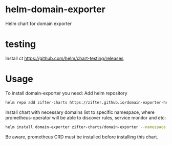 # helm-domain-exporter
Helm chart for domain exporter

# testing
Install ct
https://github.com/helm/chart-testing/releases

# Usage
To install domain-exporter you need:
Add helm repository 
```bash
helm repo add zifter-charts https://zifter.github.io/domain-exporter-helm/
```

Install chart with necessary domains list to specific namespace, where prometheus-operator will be able to discover rules, 
service monitor and etc: 
```bash
helm install domain-exporter zifter-charts/domain-exporter --namespace monitoring --set "domains={google.com,reddit.com,amazon.com}"
```

Be aware, prometheus CRD must be installed before installing this chart.